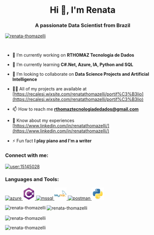 <h1 align="center">Hi 👋, I'm Renata</h1>
<h3 align="center">A passionate Data Scientist from Brazil</h3>

<p align="left"> <a href="https://github.com/ryo-ma/github-profile-trophy"><img src="https://github-profile-trophy.vercel.app/?username=renata-thomazelli" alt="renata-thomazelli" /></a> </p>

<p align="left"> <a href="https://twitter.com/" target="blank"><img src="https://img.shields.io/twitter/follow/?logo=twitter&style=for-the-badge" alt="" /></a> </p>

- 🔭 I’m currently working on **RTHOMAZ Tecnologia de Dados**

- 🌱 I’m currently learning **C#.Net, Azure, IA, Python and SQL**

- 👯 I’m looking to collaborate on **Data Science Projects and Artificial Intelligence**

- 👨‍💻 All of my projects are available at [https://recalesi.wixsite.com/renatathomazelli/portif%C3%B3lio](https://recalesi.wixsite.com/renatathomazelli/portif%C3%B3lio)

- 📫 How to reach me **rthomaztecnologiadedados@gmail.com**

- 📄 Know about my experiences [https://www.linkedin.com/in/renatathomazelli/](https://www.linkedin.com/in/renatathomazelli/)

- ⚡ Fun fact **I play piano and I'm a writer**

<h3 align="left">Connect with me:</h3>
<p align="left">
<a href="https://stackoverflow.com/users/user:15145028" target="blank"><img align="center" src="https://raw.githubusercontent.com/rahuldkjain/github-profile-readme-generator/master/src/images/icons/Social/stack-overflow.svg" alt="user:15145028" height="30" width="40" /></a>
</p>

<h3 align="left">Languages and Tools:</h3>
<p align="left"> <a href="https://azure.microsoft.com/en-in/" target="_blank"> <img src="https://www.vectorlogo.zone/logos/microsoft_azure/microsoft_azure-icon.svg" alt="azure" width="40" height="40"/> </a> <a href="https://www.w3schools.com/cs/" target="_blank"> <img src="https://raw.githubusercontent.com/devicons/devicon/master/icons/csharp/csharp-original.svg" alt="csharp" width="40" height="40"/> </a> <a href="https://www.microsoft.com/en-us/sql-server" target="_blank"> <img src="https://www.svgrepo.com/show/303229/microsoft-sql-server-logo.svg" alt="mssql" width="40" height="40"/> </a> <a href="https://www.mysql.com/" target="_blank"> <img src="https://raw.githubusercontent.com/devicons/devicon/master/icons/mysql/mysql-original-wordmark.svg" alt="mysql" width="40" height="40"/> </a> <a href="https://postman.com" target="_blank"> <img src="https://www.vectorlogo.zone/logos/getpostman/getpostman-icon.svg" alt="postman" width="40" height="40"/> </a> <a href="https://www.python.org" target="_blank"> <img src="https://raw.githubusercontent.com/devicons/devicon/master/icons/python/python-original.svg" alt="python" width="40" height="40"/> </a> </p>

<p><img align="left" src="https://github-readme-stats.vercel.app/api/top-langs?username=renata-thomazelli&show_icons=true&locale=en&layout=compact" alt="renata-thomazelli" /></p>

<p>&nbsp;<img align="center" src="https://github-readme-stats.vercel.app/api?username=renata-thomazelli&show_icons=true&locale=en" alt="renata-thomazelli" /></p>

<p><img align="center" src="https://github-readme-streak-stats.herokuapp.com/?user=renata-thomazelli&" alt="renata-thomazelli" /></p>
<p align="left"> <img src="https://komarev.com/ghpvc/?username=renata-thomazelli&label=Profile%20views&color=0e75b6&style=flat" alt="renata-thomazelli" /> </p>
